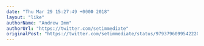 ```yaml
---
date: "Thu Mar 29 15:27:49 +0000 2018"
layout: "like"
authorName: "Andrew Imm"
authorUrl: "https://twitter.com/setimmediate"
originalPost: "https://twitter.com/setimmediate/status/979379609954222080"
---
```

